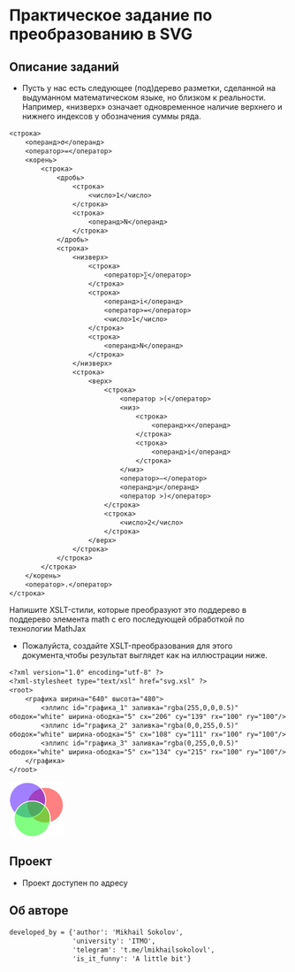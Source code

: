 # Практическое задание по преобразованию в SVG

## Описание заданий

- Пусть у нас есть следующее (под)дерево разметки, сделанной на выдуманном математическом языке, но близком к реальности. Например, «низверх» означает одновременное наличие верхнего и нижнего индексов у обозначения суммы ряда.
```
<строка>
    <операнд>σ</операнд>
    <оператор>=</оператор>
    <корень>
        <строка>
            <дробь>
                <строка>
                    <число>1</число>
                </строка>
                <строка>
                    <операнд>N</операнд>
                </строка>
            </дробь>
            <строка>
                <низверх>
                    <строка>
                        <оператор>∑</оператор>
                    </строка>
                    <строка>
                        <операнд>i</операнд>
                        <оператор>=</оператор>
                        <число>1</число>
                    </строка>
                    <строка>
                        <операнд>N</операнд>
                    </строка>
                </низверх>
                <строка>
                    <верх>
                        <строка>
                            <оператор >(</оператор>
                            <низ>
                                <строка>
                                    <операнд>x</операнд>
                                </строка>
                                <строка>
                                    <операнд>i</операнд>
                                </строка>
                            </низ>
                            <оператор>−</оператор>
                            <операнд>μ</операнд>
                            <оператор >)</оператор>
                        </строка>
                        <строка>
                            <число>2</число>
                        </строка>
                    </верх>
                </строка>
            </строка>
        </строка>
    </корень>
    <оператор>.</оператор>
</строка>
```
Напишите XSLT-стили, которые преобразуют это поддерево в поддерево элемента
math с его последующей обработкой по технологии MathJax
- Пожалуйста, создайте XSLT-преобразования для этого документа,чтобы результат выглядет как на иллюстрации ниже.
```
<?xml version="1.0" encoding="utf-8" ?>
<?xml-stylesheet type="text/xsl" href="svg.xsl" ?>
<root>
    <графика ширина="640" высота="480">
        <эллипс id="графика_1" заливка="rgba(255,0,0,0.5)" ободок="white" ширина-ободка="5" cx="206" cy="139" rx="100" ry="100"/>
        <эллипс id="графика_2" заливка="rgba(0,0,255,0.5)" ободок="white" ширина-ободка="5" cx="108" cy="111" rx="100" ry="100"/>
        <эллипс id="графика_3" заливка="rgba(0,255,0,0.5)" ободок="white" ширина-ободка="5" cx="134" cy="215" rx="100" ry="100"/>
    </графика>
</root>
```

<img src="./svg_res.png"  width="100" height="100">

## Проект
- Проект доступен по адресу 

## Об авторе

```
developed_by = {'author': 'Mikhail Sokolov',
                'university': 'ITMO',
                'telegram': 't.me/lmikhailsokolovl',
                'is_it_funny': 'A little bit'}
```
